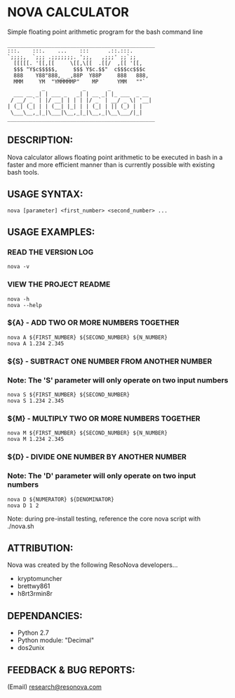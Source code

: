 # NOVA CALCULATOR
Simple floating point arithmetic program for the bash command line

```
_______________________________________________
:::.    :::.    ...    :::      .::.:::.     
`;;;;,  `;;; .;;;;;;;. ';;,   ,;;;' ;;`;;    
  [[[[[. '[[,[[     \[[,\[[  .[[/  ,[[ '[[,  
  $$$ "Y$c$$$$$,     $$$ Y$c.$$"  c$$$cc$$$c 
  888    Y88"888,_ _,88P  Y88P     888   888,
  MMM     YM  "YMMMMMP"    MP      YMM   ""` 
           _            _       _             
  ___ __ _| | ___ _   _| | __ _| |_ ___  _ __ 
 / __/ _` | |/ __| | | | |/ _` | __/ _ \| '__|
| (_| (_| | | (__| |_| | | (_| | || (_) | |   
 \___\__,_|_|\___|\__,_|_|\__,_|\__\___/|_|   
_______________________________________________
```

## DESCRIPTION:

Nova calculator allows floating point arithmetic to be executed in bash in a faster
and more efficient manner than is currently possible with existing bash tools.


## USAGE SYNTAX:

```nova [parameter] <first_number> <second_number> ...```

## USAGE EXAMPLES:

  ### READ THE VERSION LOG
  ```nova -v```

  ### VIEW THE PROJECT README
  ```nova -h```
  <br>
  ```nova --help```

  ### ${A} - ADD TWO OR MORE NUMBERS TOGETHER
  ```nova A ${FIRST_NUMBER} ${SECOND_NUMBER} ${N_NUMBER}```
  <br>
  ```nova A 1.234 2.345```

  ### ${S} - SUBTRACT ONE NUMBER FROM ANOTHER NUMBER
  ### Note: The 'S' parameter will only operate on two input numbers
  ```nova S ${FIRST_NUMBER} ${SECOND_NUMBER}```
  <br>
  ```nova S 1.234 2.345```

  ### ${M} - MULTIPLY TWO OR MORE NUMBERS TOGETHER
  ```nova M ${FIRST_NUMBER} ${SECOND_NUMBER} ${N_NUMBER}```
  <br>
  ```nova M 1.234 2.345```

  ### ${D} - DIVIDE ONE NUMBER BY ANOTHER NUMBER
  ### Note: The 'D' parameter will only operate on two input numbers
  ```nova D ${NUMERATOR} ${DENOMINATOR}```
  <br>
  ```nova D 1 2```

Note: during pre-install testing, reference the core nova script with ./nova.sh


## ATTRIBUTION:

Nova was created by the following ResoNova developers...

  - kryptomuncher
  - brettwy861
  - h8rt3rmin8r


## DEPENDANCIES:

  - Python 2.7
  - Python module: "Decimal"
  - dos2unix


## FEEDBACK & BUG REPORTS:

(Email) research@resonova.com

